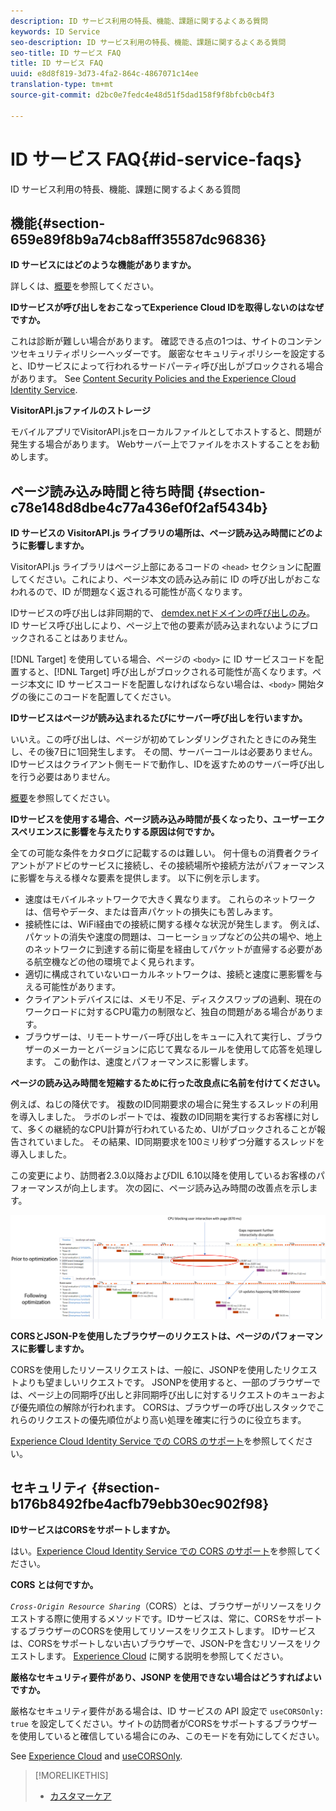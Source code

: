 ```yaml
---
description: ID サービス利用の特長、機能、課題に関するよくある質問
keywords: ID Service
seo-description: ID サービス利用の特長、機能、課題に関するよくある質問
seo-title: ID サービス FAQ
title: ID サービス FAQ
uuid: e8d8f819-3d73-4fa2-864c-4867071c14ee
translation-type: tm+mt
source-git-commit: d2bc0e7fedc4e48d51f5dad158f9f8bfcb0cb4f3

---
```



# ID サービス FAQ{#id-service-faqs}

ID サービス利用の特長、機能、課題に関するよくある質問

## 機能{#section-659e89f8b9a74cb8afff35587dc96836}

**ID サービスにはどのような機能がありますか。**

詳しくは、[概要](../introduction/overview.md)を参照してください。

**IDサービスが呼び出しをおこなってExperience Cloud IDを取得しないのはなぜですか。**

これは診断が難しい場合があります。 確認できる点の1つは、サイトのコンテンツセキュリティポリシーヘッダーです。 厳密なセキュリティポリシーを設定すると、IDサービスによって行われるサードパーティ呼び出しがブロックされる場合があります。 See [Content Security Policies and the Experience Cloud Identity Service](../reference/csp.md#concept-968c423a7392479db0a0d821ae9783e3).

**VisitorAPI.jsファイルのストレージ**

モバイルアプリでVisitorAPI.jsをローカルファイルとしてホストすると、問題が発生する場合があります。 Webサーバー上でファイルをホストすることをお勧めします。

## ページ読み込み時間と待ち時間 {#section-c78e148d8dbe4c77a436ef0f2af5434b}

**ID サービスの VisitorAPI.js ライブラリの場所は、ページ読み込み時間にどのように影響しますか。**

VisitorAPI.js ライブラリはページ上部にあるコードの `<head>` セクションに配置してください。これにより、ページ本文の読み込み前に ID の呼び出しがおこなわれるので、ID が問題なく返される可能性が高くなります。

IDサービスの呼び出しは非同期的で、 [demdex.netドメインの呼び出しのみ](https://docs.adobe.com/content/help/ja-JP/audience-manager/user-guide/reference/demdex-calls.html)。 ID サービス呼び出しにより、ページ上で他の要素が読み込まれないようにブロックされることはありません。

[!DNL Target] を使用している場合、ページの `<body>` に ID サービスコードを配置すると、[!DNL Target] 呼び出しがブロックされる可能性が高くなります。ページ本文に ID サービスコードを配置しなければならない場合は、`<body>` 開始タグの後にこのコードを配置してください。

**IDサービスはページが読み込まれるたびにサーバー呼び出しを行いますか。**

いいえ。この呼び出しは、ページが初めてレンダリングされたときにのみ発生し、その後7日に1回発生します。 その間、サーバーコールは必要ありません。 IDサービスはクライアント側モードで動作し、IDを返すためのサーバー呼び出しを行う必要はありません。

[概要](../introduction/overview.md)を参照してください。

**IDサービスを使用する場合、ページ読み込み時間が長くなったり、ユーザーエクスペリエンスに影響を与えたりする原因は何ですか。**

全ての可能な条件をカタログに記載するのは難しい。 何十億もの消費者クライアントがアドビのサービスに接続し、その接続場所や接続方法がパフォーマンスに影響を与える様々な要素を提供します。 以下に例を示します。

* 速度はモバイルネットワークで大きく異なります。 これらのネットワークは、信号やデータ、または音声パケットの損失にも苦しみます。
* 接続性には、WiFi経由での接続に関する様々な状況が発生します。 例えば、パケットの消失や速度の問題は、コーヒーショップなどの公共の場や、地上のネットワークに到達する前に衛星を経由してパケットが直帰する必要がある航空機などの他の環境でよく見られます。
* 適切に構成されていないローカルネットワークは、接続と速度に悪影響を与える可能性があります。
* クライアントデバイスには、メモリ不足、ディスクスワップの過剰、現在のワークロードに対するCPU電力の制限など、独自の問題がある場合があります。
* ブラウザーは、リモートサーバー呼び出しをキューに入れて実行し、ブラウザーのメーカーとバージョンに応じて異なるルールを使用して応答を処理します。 この動作は、速度とパフォーマンスに影響します。

**ページの読み込み時間を短縮するために行った改良点に名前を付けてください。**

例えば、ねじの降伏です。 複数のID同期要求の場合に発生するスレッドの利用を導入しました。 ラボのレポートでは、複数のID同期を実行するお客様に対して、多くの継続的なCPU計算が行われているため、UIがブロックされることが報告されていました。 その結果、ID同期要求を100ミリ秒ずつ分離するスレッドを導入しました。

この変更により、訪問者2.3.0以降およびDIL 6.10以降を使用しているお客様のパフォーマンスが向上します。 次の図に、ページ読み込み時間の改善点を示します。

![](assets/id_sync_improvements_copy.png)

**CORSとJSON-Pを使用したブラウザーのリクエストは、ページのパフォーマンスに影響しますか。**

CORSを使用したリソースリクエストは、一般に、JSONPを使用したリクエストよりも望ましいリクエストです。 JSONPを使用すると、一部のブラウザーでは、ページ上の同期呼び出しと非同期呼び出しに対するリクエストのキューおよび優先順位の解除が行われます。 CORSは、ブラウザーの呼び出しスタックでこれらのリクエストの優先順位がより高い処理を確実に行うのに役立ちます。

[Experience Cloud Identity Service での CORS のサポート](../reference/cors.md#concept-6c280446990d46d88ba9da15d2dcc758)を参照してください。

## セキュリティ {#section-b176b8492fbe4acfb79ebb30ec902f98}

**IDサービスはCORSをサポートしますか。**

はい。[Experience Cloud Identity Service での CORS のサポート](../reference/cors.md#concept-6c280446990d46d88ba9da15d2dcc758)を参照してください。

**CORS とは何ですか。**

*`Cross-Origin Resource Sharing`*（CORS）とは、ブラウザーがリソースをリクエストする際に使用するメソッドです。IDサービスは、常に、CORSをサポートするブラウザーのCORSを使用してリソースをリクエストします。 IDサービスは、CORSをサポートしない古いブラウザーで、JSON-Pを含むリソースをリクエストします。 [Experience Cloud](../reference/cors.md#concept-6c280446990d46d88ba9da15d2dcc758) に関する説明を参照してください。

**厳格なセキュリティ要件があり、JSONP を使用できない場合はどうすればよいですか。**

厳格なセキュリティ要件がある場合は、ID サービスの API 設定で `useCORSOnly: true` を設定してください。サイトの訪問者がCORSをサポートするブラウザーを使用していると確信している場合にのみ、このモードを有効にしてください。

See [Experience Cloud](../reference/cors.md#concept-6c280446990d46d88ba9da15d2dcc758) and [useCORSOnly](../library/function-vars/use-cors-only.md#reference-8a9a143d838b48d6b23329b84b13e1fa).

>[!MORELIKETHIS]
>
>* [カスタマーケア](https://helpx.adobe.com/jp/marketing-cloud/contact-support.html)

